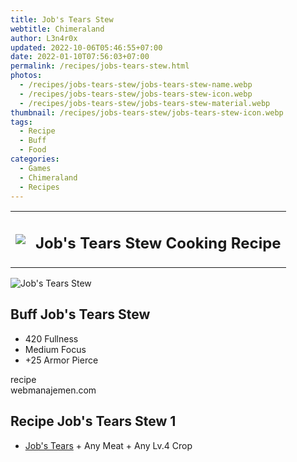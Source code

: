 ```yaml
---
title: Job's Tears Stew
webtitle: Chimeraland
author: L3n4r0x
updated: 2022-10-06T05:46:55+07:00
date: 2022-01-10T07:56:03+07:00
permalink: /recipes/jobs-tears-stew.html
photos:
  - /recipes/jobs-tears-stew/jobs-tears-stew-name.webp
  - /recipes/jobs-tears-stew/jobs-tears-stew-icon.webp
  - /recipes/jobs-tears-stew/jobs-tears-stew-material.webp
thumbnail: /recipes/jobs-tears-stew/jobs-tears-stew-icon.webp
tags:
  - Recipe
  - Buff
  - Food
categories:
  - Games
  - Chimeraland
  - Recipes
---
```


<section id="bootstrap-wrapper"><link rel="stylesheet" href="https://cdn.statically.io/gh/dimaslanjaka/Web-Manajemen/40ac3225/css/bootstrap-4.5-wrapper.css"/><div class="row mb-2"><div class="col-md-12 mb-2"><table class="table" id="post-info"><tbody><tr><td><img class="d-inline-block me-2" src="/chimeraland/recipes/jobs-tears-stew/jobs-tears-stew-icon.webp" width="auto" height="auto"/></td><td><h1 class="fs-5">Job&#x27;s Tears Stew Cooking Recipe</h1></td></tr></tbody></table></div></div><div class="card mb-2"><div class="row g-0"><div class="col-sm-4 position-relative mb-2"><img src="/chimeraland/recipes/jobs-tears-stew/jobs-tears-stew-material.webp" class="card-img fit-cover w-100 h-100" alt="Job&#x27;s Tears Stew" data-fancybox="true"/></div><div class="col-sm-8 mb-2"><div class="card-body"><h2 class="card-title fs-5">Buff Job&#x27;s Tears Stew</h2><div class="card-text"><ul><li>420 Fullness</li><li>Medium Focus</li><li>+25 Armor Pierce</li></ul></div><span class="badge rounded-pill bg-dark">recipe</span></div><div class="card-footer text-end text-muted">webmanajemen.com</div></div></div></div><div class="row mb-2"><div class="col-12 col-lg-6 recipe-item mb-2"><div class="card"><div class="card-body"><h2 class="card-title fs-5">Recipe Job&#x27;s Tears Stew 1</h2><div class="card-text"><ul><li><a class="text-decoration-none" href="/chimeraland/materials/job&#x27;s-tears.html">Job&#x27;s Tears</a><span> + </span>Any Meat<span> + </span>Any Lv.4 Crop</li></ul></div></div></div></div></div></section>